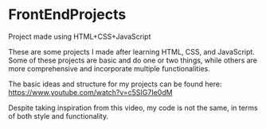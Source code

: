# FrontEndProjects

Project made using HTML+CSS+JavaScript

These are some projects I made after learning HTML, CSS, and JavaScript. Some of these projects are basic and do one or two things, while others are more comprehensive and incorporate multiple functionalities.

The basic ideas and structure for my projects can be found here: https://www.youtube.com/watch?v=c5SIG7Ie0dM

Despite taking inspiration from this video, my code is not the same, in terms of both style and functionality.

